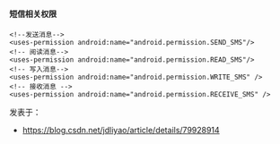 #### 短信相关权限

```
<!--发送消息-->
<uses-permission android:name="android.permission.SEND_SMS"/>
<!-- 阅读消息-->
<uses-permission android:name="android.permission.READ_SMS"/>
<!-- 写入消息-->
<uses-permission android:name="android.permission.WRITE_SMS" />
<!-- 接收消息 -->
<uses-permission android:name="android.permission.RECEIVE_SMS" />
```

发表于：

* https://blog.csdn.net/jdliyao/article/details/79928914